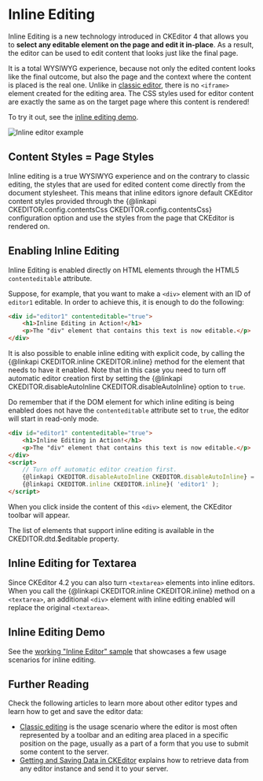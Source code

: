 <!--
Copyright (c) 2003-2017, CKSource - Frederico Knabben. All rights reserved.
For licensing, see LICENSE.md.
-->

# Inline Editing

Inline Editing is a new technology introduced in CKEditor 4 that allows you to **select any editable element on the page and edit it in-place**. As a result, the editor can be used to edit content that looks just like the final page.

It is a total WYSIWYG experience, because not only the edited content looks like the final outcome, but also the page and the context where the content is placed is the real one. Unlike in [classic editor](#!/guide/dev_framed), there is no `<iframe>` element created for the editing area. The CSS styles used for editor content are exactly the same as on the target page where this content is rendered!

To try it out, see the [inline editing demo](https://sdk.ckeditor.com/samples/inline.html).

<img src="%BASE_PATH%/assets/img/inline_example.png" alt="Inline editor example">

## Content Styles = Page Styles

Inline editing is a true WYSIWYG experience and on the contrary to classic editing, the styles that are used for edited content come directly from the document stylesheet. This means that inline editors ignore default CKEditor content styles provided through the {@linkapi CKEDITOR.config.contentsCss CKEDITOR.config.contentsCss} configuration option and use the styles from the page that CKEditor is rendered on.

## Enabling Inline Editing

Inline Editing is enabled directly on HTML elements through the HTML5 `contenteditable` attribute.

Suppose, for example, that you want to make a `<div>` element with an ID of `editor1` editable. In order to achieve this, it is enough to do the following:

``` html
<div id="editor1" contenteditable="true">
    <h1>Inline Editing in Action!</h1>
    <p>The "div" element that contains this text is now editable.</p>
</div>
```

It is also possible to enable inline editing with explicit code, by calling the {@linkapi CKEDITOR.inline CKEDITOR.inline} method for the element that needs to have it enabled. Note that in this case you need to turn off automatic editor creation first by setting the {@linkapi CKEDITOR.disableAutoInline CKEDITOR.disableAutoInline} option to `true`.

Do remember that if the DOM element for which inline editing is being enabled does not have the `contenteditable` attribute set to `true`, the editor will start in read-only mode.

``` html
<div id="editor1" contenteditable="true">
    <h1>Inline Editing in Action!</h1>
    <p>The "div" element that contains this text is now editable.</p>
</div>
<script>
    // Turn off automatic editor creation first.
    {@linkapi CKEDITOR.disableAutoInline CKEDITOR.disableAutoInline} = true;
    {@linkapi CKEDITOR.inline CKEDITOR.inline}( 'editor1' );
</script>
```

When you click inside the content of this `<div>` element, the CKEditor toolbar will appear.

<p class="tip">
	The list of elements that support inline editing is available in the CKEDITOR.dtd.$editable property.
</p>

## Inline Editing for Textarea

Since CKEditor 4.2 you can also turn `<textarea>` elements into inline editors. When you call the {@linkapi CKEDITOR.inline CKEDITOR.inline} method on a `<textarea>`, an additional `<div>` element with inline editing enabled will replace the original `<textarea>`.

## Inline Editing Demo

See the [working "Inline Editor" sample](https://sdk.ckeditor.com/samples/inline.html) that showcases a few usage scenarios for inline editing.

## Further Reading

Check the following articles to learn more about other editor types and learn how to get and save the editor data:

* [Classic editing](#!/guide/dev_framed) is the usage scenario where the editor is most often represented by a toolbar and an editing area placed in a specific position on the page, usually as a part of a form that you use to submit some content to the server.
* [Getting and Saving Data in CKEditor](#!/guide/dev_savedata) explains how to retrieve data from any editor instance and send it to your server.
